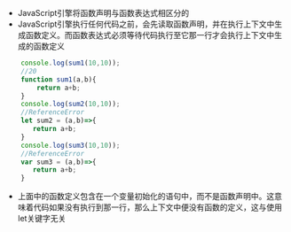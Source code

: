 + JavaScript引擎将函数声明与函数表达式相区分的
+ JavaScript引擎执行任何代码之前，会先读取函数声明，并在执行上下文中生成函数定义。而函数表达式必须等待代码执行至它那一行才会执行上下文中生成的函数定义
```js
	console.log(sum1(10,10));
	//20
	function sum1(a,b){
		return a+b;
	}
	console.log(sum2(10,10));
	//ReferenceError
	let sum2 = (a,b)=>{
	   return a+b;
	}
	console.log(sum3(10,10));
	//ReferenceError
	var sum3 = (a,b)=>{
	   return a+b;
	}
```
+ 上面中的函数定义包含在一个变量初始化的语句中，而不是函数声明中。这意味着代码如果没有执行到那一行，那么上下文中便没有函数的定义，这与使用let关键字无关
